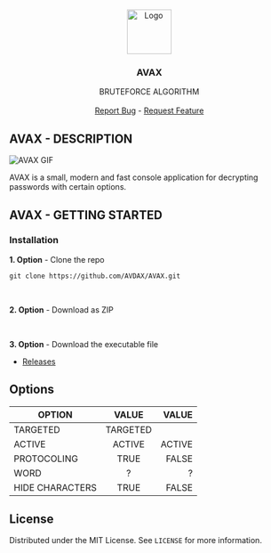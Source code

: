 <!-- PROJECT LOGO -->
<br />
<p align="center">
  <a href="https://github.com/AVDAX/AVAX">
    <img src="https://i.ibb.co/DR47ky2/appbar-layer-thick.png" alt="Logo" width="80" height="80">
  </a>

  <h3 align="center">AVAX</h3>

  <p align="center">
    BRUTEFORCE ALGORITHM
    <br />
    <br />
  <a href="https://github.com/AVDAX/AVAX/issues">Report Bug</a> -
  <a href="https://github.com/AVDAX/AVAX/issues">Request Feature</a>
  </p>
</p>


## AVAX - DESCRIPTION

![AVAX GIF](https://i.giphy.com/media/6IvjYBq0FHpK9912xF/source.gif)

AVAX is a small, modern and fast console application for decrypting passwords with certain options.

<!-- GETTING STARTED -->
## AVAX - GETTING STARTED

### Installation

**1. Option** - Clone the repo
```
git clone https://github.com/AVDAX/AVAX.git
```
</br>

**2. Option** - Download as ZIP

</br>

**3. Option** - Download the executable file
  - <a href="https://github.com/AVDAX/AVAX/releases/tag/v1.0">Releases</a>

<!-- USAGE EXAMPLES -->
## Options

| OPTION        | VALUE           | VALUE  |
| ------------- |:-------------:| -----:|
| TARGETED      | TARGETED |
| ACTIVE        | ACTIVE| ACTIVE |
| PROTOCOLING   | TRUE         | FALSE |
| WORD          |        ?     |  ?     |
| HIDE CHARACTERS | TRUE       | FALSE |

<!-- LICENSE -->
## License

Distributed under the MIT License. See `LICENSE` for more information.
